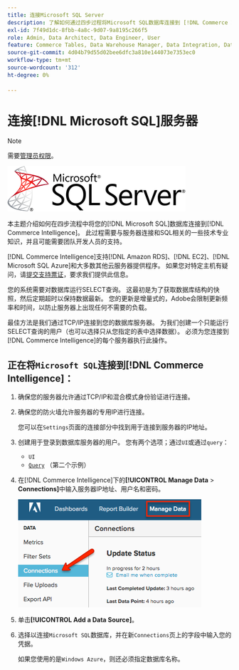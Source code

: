 ```yaml
---
title: 连接Microsoft SQL Server
description: 了解如何通过四步过程将Microsoft SQL数据库连接到 [!DNL Commerce Intelligence] 。
exl-id: 7f49d1dc-8fbb-4a8c-9d07-9a8195c266f5
role: Admin, Data Architect, Data Engineer, User
feature: Commerce Tables, Data Warehouse Manager, Data Integration, Data Import/Export, SQL Report Builder
source-git-commit: 4d04b79d55d02bee6dfc3a810e144073e7353ec0
workflow-type: tm+mt
source-wordcount: '312'
ht-degree: 0%

---
```


# 连接[!DNL Microsoft SQL]服务器

>[!NOTE]
>
>需要[管理员权限](../../../administrator/user-management/user-management.md)。

![Microsoft SQL Server徽标](../../../assets/MicrosoftSQLServer-logo.png)

本主题介绍如何在四步流程中将您的[!DNL Microsoft SQL]数据库连接到[!DNL Commerce Intelligence]。 此过程需要与服务器连接和SQL相关的一些技术专业知识，并且可能需要团队开发人员的支持。

[!DNL Commerce Intelligence]支持[!DNL Amazon RDS]、[!DNL EC2]、[!DNL Microsoft SQL Azure]和大多数其他云服务器提供程序。 如果您对特定主机有疑问，请[提交支持票证](https://experienceleague.adobe.com/docs/commerce-knowledge-base/kb/troubleshooting/miscellaneous/mbi-service-policies.html)，要求我们提供此信息。

您的系统需要对数据库运行SELECT查询。 这最初是为了获取数据库结构的快照，然后定期超时以保持数据最新。 您的更新是增量式的，Adobe会限制更新频率和时间，以防止服务器上出现任何不需要的负载。

最佳方法是我们通过TCP/IP连接到您的数据库服务器。 为我们创建一个只能运行SELECT查询的用户（也可以选择只从您指定的表中选择数据）。 必须为您连接到[!DNL Commerce Intelligence]的每个服务器执行此操作。

## 正在将`Microsoft SQL`连接到[!DNL Commerce Intelligence]：

1. 确保您的服务器允许通过TCP/IP和混合模式身份验证进行连接。

1. 确保您的防火墙允许服务器的专用IP进行连接。

   您可以在`Settings`页面的连接部分中找到用于连接到服务器的IP地址。

1. 创建用于登录到数据库服务器的用户。 您有两个选项；通过`UI`或通过`query`：
   * `UI`
   * [`Query`](http://sqlserverplanet.com/security/add-user) （第二个示例）

1. 在[!DNL Commerce Intelligence]下的&#x200B;**[!UICONTROL Manage Data** > **Connections]**&#x200B;中输入服务器IP地址、用户名和密码。

   ![显示数据库集成的“管理数据连接”页](../../../assets/manage-data-connections.png)

1. 单击&#x200B;**[!UICONTROL Add a Data Source]**。

1. 选择以连接`Microsoft SQL`数据库，并在新`Connections`页上的字段中输入您的凭据。

   如果您使用的是`Windows Azure`，则还必须指定数据库名称。
